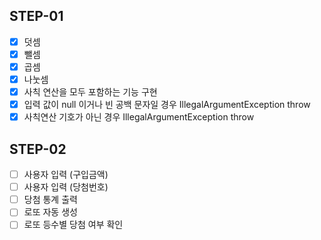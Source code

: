 ## STEP-01

* [X] 덧셈
* [X] 뺄셈
* [X] 곱셈
* [X] 나눗셈
* [X] 사칙 연산을 모두 포함하는 기능 구현
* [X] 입력 값이 null 이거나 빈 공백 문자일 경우 IllegalArgumentException throw
* [X] 사칙연산 기호가 아닌 경우 IllegalArgumentException throw

## STEP-02

* [ ] 사용자 입력 (구입금액)
* [ ] 사용자 입력 (당첨번호)
* [ ] 당첨 통계 출력
* [ ] 로또 자동 생성
* [ ] 로또 등수별 당첨 여부 확인 
